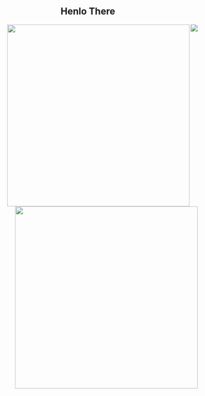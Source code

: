 <h2><center>Henlo There</center></h2>

<img src="https://spotify-github-profile.vercel.app/api/view?uid=x5zh4w7pax39fdmzs3nipo4gl&cover_image=true&theme=default&bar_color=53b14f&bar_color_cover=false" align="right" > 

<a href ="https://discord.com/users/853820912628269088"><img align="right" src="https://lanyard-profile-readme.vercel.app/api/853820912628269088" width="418"></a>


<br><br><br><br><br><br><br><br><br><br>
<img src="https://github-readme-stats.vercel.app/api/top-langs/?username=daniel4-scratch&layout=compact&theme=radical"  align="right" width="419">
